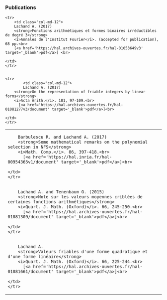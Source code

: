 

<h3> <a class="smaller" name="Publications"><i class="fa fa-chevron-right smaller"></i></a> Publications </h3>


<table class="table table-hover">

    <tr>
        <td class="col-md-12">
        Lachand A. (2017)
        <strong>Fonctions arithmétiques et formes binaires irréductibles de degré 3</strong>
        <i>Annales de l'Institut Fourier</i>. (accepted for publication), 68 pp.<br>
        [<a href='https://hal.archives-ouvertes.fr/hal-01053649v3' target='_blank'>pdf</a>] <br>
        
    </td>
    </tr>
    

    <tr>
            <td class="col-md-12">
            Lachand A. (2017)
        <strong>On the representation of friable integers by linear forms</strong>
        <i>Acta Arith.</i>. 181, 97-109.<br>
          [<a href='https://hal.archives-ouvertes.fr/hal-01081277v3/document' target='_blank'>pdf</a>]<br>
        
    </td>
    </tr>

   <tr>
        <td class="col-md-12">
  
        Barbulescu R. and Lachand A. (2017)
        <strong>Some mathematical remarks on the polynomial selection in NFS</strong>
        <i>Math. Comp.</i>. 86, 397-418.<br>
          [<a href='https://hal.inria.fr/hal-00954365v1/document' target='_blank'>pdf</a>]<br>
        
    </td>
    </tr>
    
  <tr>
        <td class="col-md-12">
  
        Lachand A. and Tenenbaum G. (2015)
        <strong>Note sur les valeurs moyennes criblées de certaines fonctions arithmétiques</strong>
        <i>Quart. J. Math. (Oxford)</i>. 66, 245-250.<br>
          [<a href='https://hal.archives-ouvertes.fr/hal-01081309/document' target='_blank'>pdf</a>]<br>
        
    </td>
    </tr>
 <tr>
        <td class="col-md-12">
 
        Lachand A.
        <strong>Valeurs friables d'une forme quadratique et d'une forme linéaire</strong>
        <i>Quart. J. Math. (Oxford)</i>. 66, 225-244.<br>
          [<a href='https://hal.archives-ouvertes.fr/hal-01081661/document' target='_blank'>pdf</a>]<br>
        
    </td>
    </tr>
</table>

